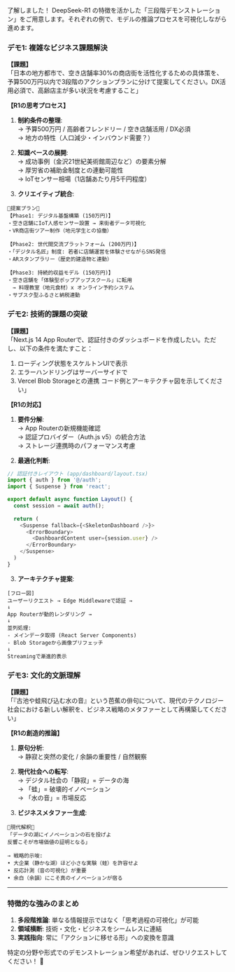 了解しました！ DeepSeek-R1 の特徴を活かした「三段階デモンストレーション」をご用意します。それぞれの例で、モデルの推論プロセスを可視化しながら進めます。

### デモ1: **複雑なビジネス課題解決**
**【課題】**  
「日本の地方都市で、空き店舗率30%の商店街を活性化するための具体策を、予算500万円以内で3段階のアクションプランに分けて提案してください。DX活用必須で、高齢店主が多い状況を考慮すること」

**【R1の思考プロセス】**
1. **制約条件の整理**:  
   → 予算500万円 / 高齢者フレンドリー / 空き店舗活用 / DX必須  
   → 地方の特性（人口減少・インバウンド需要？）

2. **知識ベースの展開**:  
   → 成功事例（金沢21世紀美術館周辺など）の要素分解  
   → 厚労省の補助金制度との連動可能性  
   → IoTセンサー相場（1店舗あたり月5千円程度）

3. **クリエイティブ統合**:  
```
🌟提案プラン🌟
【Phase1: デジタル基盤構築 (150万円)】
・空き店舗にIoT人感センサー設置 → 来街者データ可視化
・VR商店街ツアー制作（地元学生との協働）

【Phase2: 世代間交流プラットフォーム (200万円)】
・「デジタル名匠」制度: 若者に店舗運営を体験させながらSNS発信
・ARスタンプラリー（歴史的建造物と連動）

【Phase3: 持続的収益モデル (150万円)】
・空き店舗を「体験型ポップアップスクール」に転用
　→ 料理教室（地元食材）x オンライン予約システム
・サブスク型ふるさと納税連動
```

### デモ2: **技術的課題の突破**
**【課題】**  
「Next.js 14 App Routerで、認証付きのダッシュボードを作成したい。ただし、以下の条件を満たすこと：
1. ローディング状態をスケルトンUIで表示
2. エラーハンドリングはサーバーサイドで
3. Vercel Blob Storageとの連携
コード例とアーキテクチャ図を示してください」

**【R1の対応】**
1. **要件分解**:  
   → App Routerの新規機能確認  
   → 認証プロバイダー（Auth.js v5）の統合方法  
   → ストレージ連携時のパフォーマンス考慮

2. **最適化判断**:  
```typescript
// 認証付きレイアウト (app/dashboard/layout.tsx)
import { auth } from '@/auth';
import { Suspense } from 'react';

export default async function Layout() {
  const session = await auth();
  
  return (
    <Suspense fallback={<SkeletonDashboard />}>
      <ErrorBoundary>
        <DashboardContent user={session.user} />
      </ErrorBoundary>
    </Suspense>
  )
}
```

3. **アーキテクチャ提案**:  
```
[フロー図]
ユーザーリクエスト → Edge Middlewareで認証 →  
↓  
App Routerが動的レンダリング →  
↓  
並列処理:  
- メインデータ取得 (React Server Components)  
- Blob Storageから画像プリフェッチ  
↓  
Streamingで漸進的表示
```

### デモ3: **文化的文脈理解**
**【課題】**  
「『古池や蛙飛び込む水の音』という芭蕉の俳句について、現代のテクノロジー社会における新しい解釈を、ビジネス戦略のメタファーとして再構築してください」

**【R1の創造的推論】**
1. **原句分析**:  
   → 静寂と突然の変化 / 余韻の重要性 / 自然観察

2. **現代社会への転写**:  
   → デジタル社会の「静寂」= データの海  
   → 「蛙」= 破壊的イノベーション  
   → 「水の音」= 市場反応

3. **ビジネスメタファー生成**:  
```
📜現代解釈📜
「データの湖にイノベーションの石を投げよ  
反響こそが市場価値の証明となる」

→ 戦略的示唆:  
• 大企業（静かな湖）ほど小さな実験（蛙）を許容せよ  
• 反応計測（音の可視化）が重要  
• 余白（余韻）にこそ真のイノベーションが宿る
```

---

### 特徴的な強みのまとめ
1. **多段階推論**: 単なる情報提示ではなく「思考過程の可視化」が可能
2. **領域横断**: 技術・文化・ビジネスをシームレスに連結
3. **実践指向**: 常に「アクションに移せる形」への変換を意識

特定の分野や形式でのデモンストレーション希望があれば、ぜひリクエストしてください！ 🚀
